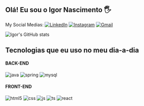 ## Olá! Eu sou o Igor Nascimento 🖐️

My Social Medias:
[![LinkedIn](https://img.shields.io/badge/LinkedIn-0077B5?style=for-the-badge&logo=linkedin&logoColor=white
)](https://www.linkedin.com/in/igoranascimento/)
[![Instagram](https://img.shields.io/badge/Instagram-E4405F?style=for-the-badge&logo=instagram&logoColor=white)](https://www.instagram.com/igoriguu/)
[![Gmail](https://img.shields.io/badge/Gmail-D14836?style=for-the-badge&logo=gmail&logoColor=white)](igorabreu.dev@gmail.com)

![Igor's GitHub stats](https://github-readme-stats.vercel.app/api?username=notAvoiid&show_icons=true&theme=tokyonight)

## Tecnologias que eu uso no meu dia-a-dia
<div style="display: inline_block">
  <h4>BACK-END</h4>
  <img align="center" alt="java" src="https://img.shields.io/badge/Java-ED8B00?style=for-the-badge&logo=openjdk&logoColor=white" />
  <img align="center" alt="spring" src="https://img.shields.io/badge/Spring-6DB33F?style=for-the-badge&logo=spring&logoColor=white" />
  <img align="center" alt="mysql" src="https://img.shields.io/badge/MySQL-005C84?style=for-the-badge&logo=mysql&logoColor=white" />
  <h4>FRONT-END</h4>
  <img align="center" alt="html5" src="https://img.shields.io/badge/HTML5-E34F26?style=for-the-badge&logo=html5&logoColor=white" />
  <img align="center" alt="css" src="https://img.shields.io/badge/CSS3-1572B6?style=for-the-badge&logo=css3&logoColor=white" />
  <img align="center" alt="js" src="https://img.shields.io/badge/JavaScript-F7DF1E?style=for-the-badge&logo=javascript&logoColor=black" />
  <img align="center" alt="ts" src="https://img.shields.io/badge/TypeScript-007ACC?style=for-the-badge&logo=typescript&logoColor=white" />
  <img align="center" alt="react" src="https://img.shields.io/badge/React-20232A?style=for-the-badge&logo=react&logoColor=61DAFB" />
</div><br/>
